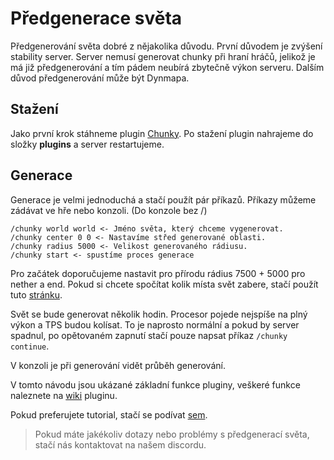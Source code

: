 # Předgenerace světa

Předgenerování světa dobré z nějakolika důvodu. První důvodem je zvýšení stability server. Server nemusí generovat chunky při hraní hráčů, jelikož je má již předgenerování a tím pádem neubírá zbytečně výkon serveru. Dalším důvod předgenerování může být Dynmapa.

## Stažení
Jako první krok stáhneme plugin [Chunky](https://www.spigotmc.org/resources/chunky.81534/).
Po stažení plugin nahrajeme do složky **plugins** a server restartujeme.

## Generace
Generace je velmi jednoduchá a stačí použít pár příkazů. Příkazy můžeme zádávat ve hře nebo konzoli. (Do konzole bez /)

```
/chunky world world <- Jméno světa, který chceme vygenerovat.
/chunky center 0 0 <- Nastavíme střed generované oblasti.
/chunky radius 5000 <- Velikost generovaného rádiusu.
/chunky start <- spustíme proces generace
```

Pro začátek doporučujeme nastavit pro přírodu rádius 7500 + 5000 pro nether a end.
Pokud si chcete spočítat kolik místa svět zabere, stačí použít tuto [stránku](https://onlinemo.de/world).

Svět se bude generovat několik hodin. Procesor pojede nejspíše na plný výkon a TPS budou kolísat. To je naprosto normální a pokud by server spadnul, po opětovaném zapnutí stačí pouze napsat příkaz `/chunky continue`.

V konzoli je při generování vidět průběh generování.

V tomto návodu jsou ukázané základní funkce pluginy, veškeré funkce naleznete na [wiki](https://github.com/pop4959/Chunky/wiki) pluginu.

Pokud preferujete tutorial, stačí se podívat [sem](https://youtu.be/pqaisjCl0GY).

> Pokud máte jakékoliv dotazy nebo problémy s předgenerací světa, stačí nás kontaktovat na našem discordu.
